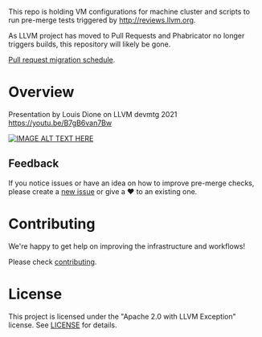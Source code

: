 This repo is holding VM configurations for machine cluster and scripts to run pre-merge tests triggered by http://reviews.llvm.org.

As LLVM project has moved to Pull Requests and Phabricator no longer triggers builds, this repository will likely be gone.

[Pull request migration schedule](https://discourse.llvm.org/t/pull-request-migration-schedule/71595).

# Overview

Presentation by Louis Dione on LLVM devmtg 2021 https://youtu.be/B7gB6van7Bw

[![IMAGE ALT TEXT HERE](https://img.youtube.com/vi/B7gB6van7Bw/0.jpg)](https://www.youtube.com/watch?v=B7gB6van7Bw)

## Feedback

If you notice issues or have an idea on how to improve pre-merge checks, please
create a [new issue](https://github.com/google/llvm-premerge-checks/issues/new)
or give a :heart: to an existing one.

# Contributing

We're happy to get help on improving the infrastructure and workflows!

Please check [contributing](docs/contributing.md).

# License

This project is licensed under the "Apache 2.0 with LLVM Exception" license. See
[LICENSE](LICENSE) for details.
